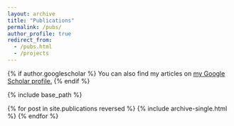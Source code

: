 ```yaml
---
layout: archive
title: "Publications"
permalink: /pubs/
author_profile: true
redirect_from:
  - /pubs.html
  - /projects
---
```


{% if author.googlescholar %}
  You can also find my articles on <u><a href="{{author.googlescholar}}">my Google Scholar profile</a>.</u>
{% endif %}

{% include base_path %}

{% for post in site.publications reversed %}
  {% include archive-single.html %}
{% endfor %}
